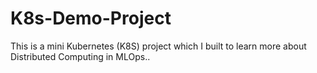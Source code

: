 # K8s-Demo-Project
This is a mini Kubernetes (K8S) project which I built to learn more about Distributed Computing in MLOps..
